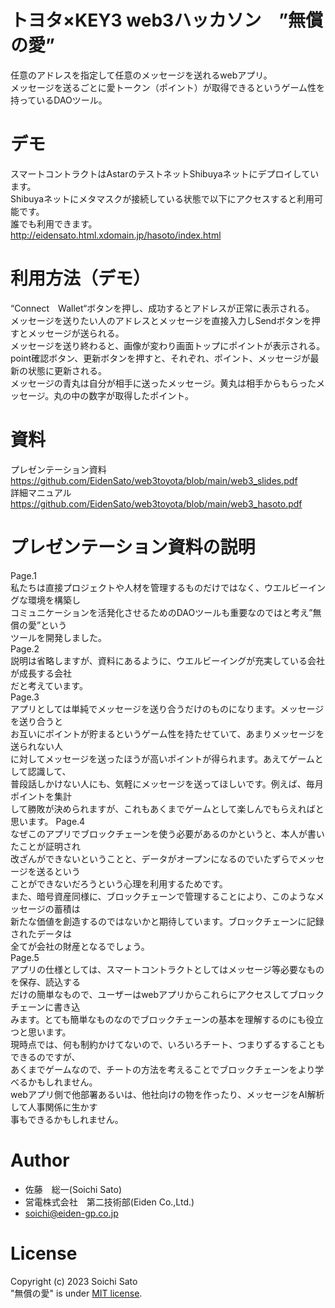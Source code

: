 # トヨタ×KEY3 web3ハッカソン　”無償の愛”
任意のアドレスを指定して任意のメッセージを送れるwebアプリ。  
メッセージを送るごとに愛トークン（ポイント）が取得できるというゲーム性を持っているDAOツール。
 
# デモ
スマートコントラクトはAstarのテストネットShibuyaネットにデプロイしています。  
Shibuyaネットにメタマスクが接続している状態で以下にアクセスすると利用可能です。  
誰でも利用できます。  
http://eidensato.html.xdomain.jp/hasoto/index.html

# 利用方法（デモ）
“Connect　Wallet“ボタンを押し、成功するとアドレスが正常に表示される。  
メッセージを送りたい人のアドレスとメッセージを直接入力しSendボタンを押すとメッセージが送られる。  
メッセージを送り終わると、画像が変わり画面トップにポイントが表示される。  
point確認ボタン、更新ボタンを押すと、それぞれ、ポイント、メッセージが最新の状態に更新される。  
メッセージの青丸は自分が相手に送ったメッセージ。黄丸は相手からもらったメッセージ。丸の中の数字が取得したポイント。

# 資料
プレゼンテーション資料  
https://github.com/EidenSato/web3toyota/blob/main/web3_slides.pdf  
詳細マニュアル  
https://github.com/EidenSato/web3toyota/blob/main/web3_hasoto.pdf
 
# プレゼンテーション資料の説明
Page.1  
私たちは直接プロジェクトや人材を管理するものだけではなく、ウエルビーイングな環境を構築し  
コミュニケーションを活発化させるためのDAOツールも重要なのではと考え”無償の愛”という  
ツールを開発しました。  
Page.2  
説明は省略しますが、資料にあるように、ウエルビーイングが充実している会社が成長する会社  
だと考えています。  
Page.3  
アプリとしては単純でメッセージを送り合うだけのものになります。メッセージを送り合うと  
お互いにポイントが貯まるというゲーム性を持たせていて、あまりメッセージを送られない人  
に対してメッセージを送ったほうが高いポイントが得られます。あえてゲームとして認識して、  
普段話しかけない人にも、気軽にメッセージを送ってほしいです。例えば、毎月ポイントを集計  
して勝敗が決められますが、これもあくまでゲームとして楽しんでもらえればと思います。 
Page.4  
なぜこのアプリでブロックチェーンを使う必要があるのかというと、本人が書いたことが証明され  
改ざんができないということと、データがオープンになるのでいたずらでメッセージを送るという  
ことができないだろうという心理を利用するためです。  
また、暗号資産同様に、ブロックチェーンで管理することにより、このようなメッセージの蓄積は  
新たな価値を創造するのではないかと期待しています。ブロックチェーンに記録されたデータは  
全てが会社の財産となるでしょう。  
Page.5  
アプリの仕様としては、スマートコントラクトとしてはメッセージ等必要なものを保存、読込する  
だけの簡単なもので、ユーザーはwebアプリからこれらにアクセスしてブロックチェーンに書き込  
みます。とても簡単なものなのでブロックチェーンの基本を理解するのにも役立つと思います。  
現時点では、何も制約かけてないので、いろいろチート、つまりずるすることもできるのですが、  
あくまでゲームなので、チートの方法を考えることでブロックチェーンをより学べるかもしれません。  
webアプリ側で他部署あるいは、他社向けの物を作ったり、メッセージをAI解析して人事関係に生かす  
事もできるかもしれません。
 
# Author
* 佐藤　総一(Soichi Sato)
* 営電株式会社　第二技術部(Eiden Co.,Ltd.)
* soichi@eiden-gp.co.jp
 
# License 
Copyright (c) 2023 Soichi Sato  
"無償の愛" is under [MIT license](https://en.wikipedia.org/wiki/MIT_License).

